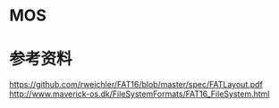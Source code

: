 # MOS



# 参考资料
https://github.com/rweichler/FAT16/blob/master/spec/FATLayout.pdf
http://www.maverick-os.dk/FileSystemFormats/FAT16_FileSystem.html